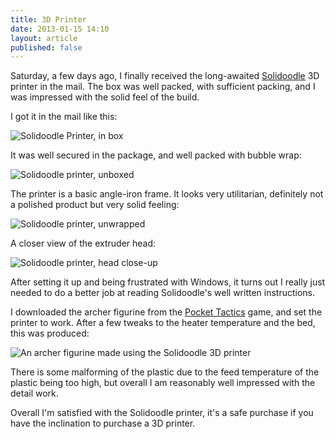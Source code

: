 ```yaml
---
title: 3D Printer
date: 2013-01-15 14:10
layout: article
published: false
---
```


Saturday, a few days ago, I finally received the long-awaited [Solidoodle](http://solidoodle.com/) 3D
printer in the mail. The box was well packed, with sufficient packing, and I was impressed with the
solid feel of the build.

I got it in the mail like this:

![Solidoodle Printer, in box](/article/images/3d-printer/in-box.jpg)

It was well secured in the package, and well packed with bubble wrap:

![Solidoodle printer, unboxed](/article/images/3d-printer/bubble-wrap.jpg)

The printer is a basic angle-iron frame. It looks very utilitarian, definitely not a
polished product but very solid feeling:

![Solidoodle printer, unwrapped](/article/images/3d-printer/angle-iron.jpg)

A closer view of the extruder head:

![Solidoodle printer, head close-up](/article/images/3d-printer/extruder-head.jpg)

After setting it up and being frustrated with Windows, it turns out I really just needed to do a better
job at reading Solidoodle's well written instructions.

I downloaded the archer figurine from the [Pocket Tactics](http://www.thingiverse.com/thing:41740) game,
and set the printer to work. After a few tweaks to the heater temperature and the bed, this was produced:

![An archer figurine made using the Solidoodle 3D printer](/article/images/3d-printer/archer.jpg)

There is some malforming of the plastic due to the feed temperature of the plastic being too high, but
overall I am reasonably well impressed with the detail work.

Overall I'm satisfied with the Solidoodle printer, it's a safe purchase if you have
the inclination to purchase a 3D printer.

